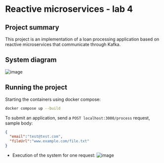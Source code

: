 # Reactive microservices - lab 4

## Project summary
This project is an implementation of a loan processing application based on reactive microservices that communicate through Kafka.

## System diagram
![image](https://github.com/Chlafen/Reactive-Microservices/assets/83192533/1e1d6243-e295-4a25-b13f-fdb165f2fe5b)



## Running the project
Starting the containers using docker compose:

```bash
docker compose up --build
```

To submit an application, send a `POST localhost:3000/process` request, sample body:

```json
{
  "email":"test@test.com",
  "fileUrl":"www.example.com/file.txt"
}
```

- Execution of the system for one request:
![image](https://github.com/Chlafen/Reactive-Microservices/assets/83192533/4b8d3c8a-3d7e-4bf6-8eae-4c891b92a51e)

